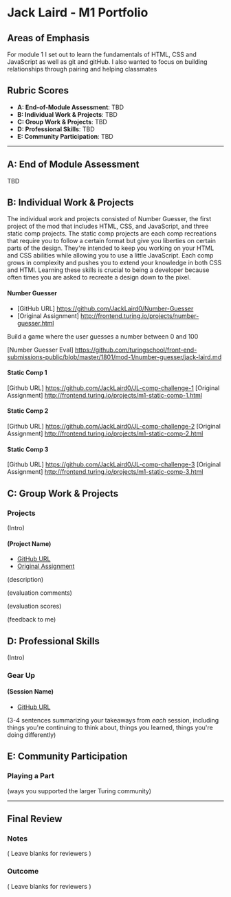 # Jack Laird - M1 Portfolio

## Areas of Emphasis

For module 1 I set out to learn the fundamentals of HTML, CSS and JavaScript as well as git and gitHub. I also wanted to focus on building relationships through pairing and helping classmates 

## Rubric Scores

* **A: End-of-Module Assessment**: TBD
* **B: Individual Work & Projects**: TBD
* **C: Group Work & Projects**: TBD
* **D: Professional Skills**: TBD
* **E: Community Participation**: TBD

-----------------------

## A: End of Module Assessment

TBD

## B: Individual Work & Projects

The individual work and projects consisted of Number Guesser, the first project of the mod that includes HTML, CSS, and JavaScript, and three static comp projects. The static comp projects are each comp recreations that require you to follow a certain format but give you liberties on certain parts of the design. They're intended to keep you working on your HTML and CSS abilities while allowing you to use a little JavaScript. Each comp grows in complexity and pushes you to extend your knowledge in both CSS and HTMl. Learning these skills is crucial to being a developer because often times you are asked to recreate a design down to the pixel.

#### Number Guesser

* [GitHub URL] https://github.com/JackLaird0/Number-Guesser
* [Original Assignment] http://frontend.turing.io/projects/number-guesser.html

Build a game where the user guesses a number between 0 and 100

[Number Guesser Eval] https://github.com/turingschool/front-end-submissions-public/blob/master/1801/mod-1/number-guesser/jack-laird.md

#### Static Comp 1
[Github URL] https://github.com/JackLaird0/JL-comp-challenge-1
[Original Assignment] http://frontend.turing.io/projects/m1-static-comp-1.html

#### Static Comp 2
[Github URL] https://github.com/JackLaird0/JL-comp-challenge-2
[Original Assignment] http://frontend.turing.io/projects/m1-static-comp-2.html

#### Static Comp 3
[Github URL] https://github.com/JackLaird0/JL-comp-challenge-3
[Original Assignment] http://frontend.turing.io/projects/m1-static-comp-3.html

## C: Group Work & Projects

### Projects

(Intro)

#### (Project Name)

* [GitHub URL](https://github.com/JackLaird0)
* [Original Assignment]()

(description)

(evaluation comments)

(evaluation scores)

(feedback to me)

## D: Professional Skills
(Intro)

### Gear Up
#### (Session Name)

* [GitHub URL]()

(3-4 sentences summarizing your takeaways from _each_ session, including things you're continuing to think about, things you learned, things you're doing differently)

## E: Community Participation

### Playing a Part

(ways you supported the larger Turing community)

------------------

## Final Review

### Notes

( Leave blanks for reviewers )

### Outcome

( Leave blanks for reviewers )
